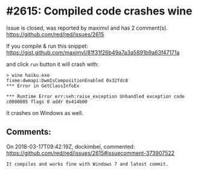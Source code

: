 
#2615: Compiled code crashes wine
================================================================================
Issue is closed, was reported by maximvl and has 2 comment(s).
<https://github.com/red/red/issues/2615>

If you compile & run this snippet:
https://gist.github.com/maximvl/81f31f26b49a7a3a5891b9a63f47171a

and click `run` button it will crash with:
```
> wine haiku.exe 
fixme:dwmapi:DwmIsCompositionEnabled 0x32fdc8
*** Error in GetClassInfoEx

*** Runtime Error err:seh:raise_exception Unhandled exception code c0000005 flags 0 addr 0x414b00
```

It crashes on Windows as well.


Comments:
--------------------------------------------------------------------------------

On 2018-03-17T09:42:19Z, dockimbel, commented:
<https://github.com/red/red/issues/2615#issuecomment-373907522>

    It compiles and works fine with Windows 7 and latest commit.

